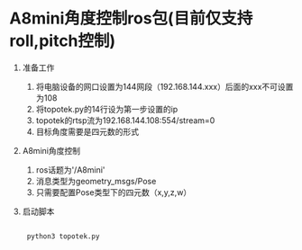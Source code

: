 # A8mini角度控制ros包(目前仅支持roll,pitch控制)
1. 准备工作
   
    1. 将电脑设备的网口设置为144网段（192.168.144.xxx）后面的xxx不可设置为108
    2. 将topotek.py的14行设为第一步设置的ip
    3. topotek的rtsp流为192.168.144.108:554/stream=0
    4. 目标角度需要是四元数的形式

2. A8mini角度控制
   
   1. ros话题为'/A8mini'
   2. 消息类型为geometry_msgs/Pose
   3. 只需要配置Pose类型下的四元数（x,y,z,w）

3. 启动脚本
   
   ```python
   
    python3 topotek.py

   ```
    

   
